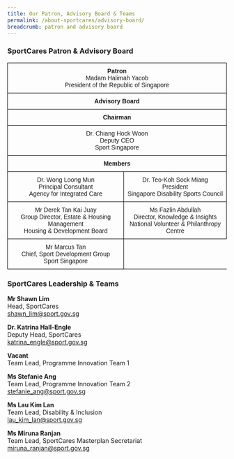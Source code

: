 ```yaml
---
title: Our Patron, Advisory Board & Teams
permalink: /about-sportcares/advisory-board/
breadcrumb: patron and advisory board
---
```

### SportCares Patron & Advisory Board 

<style type="text/css">
.tg  {border-collapse:collapse;border-spacing:0;}
.tg td{font-family:Arial, sans-serif;font-size:14px;padding:10px 5px;border-style:solid;border-width:1px;overflow:hidden;word-break:normal;border-color:black;}
.tg th{font-family:Arial, sans-serif;font-size:14px;font-weight:normal;padding:10px 5px;border-style:solid;border-width:1px;overflow:hidden;word-break:normal;border-color:black;}
.tg .tg-baqh{text-align:center;vertical-align:top}
.tg .tg-amwm{font-weight:bold;text-align:center;vertical-align:top}
</style>
<table class="tg">
  <tr>
    <th class="tg-baqh" colspan="2"><span style="font-weight:bold">Patron</span><br>Madam Halimah Yacob<br>President of the Republic of Singapore</th>
  </tr>
  <tr>
    <td class="tg-amwm" colspan="2">Advisory Board</td>
  </tr>
  <tr>
    <td class="tg-amwm" colspan="2">Chairman</td>
  </tr>
  <tr>
      <td class="tg-baqh" colspan="2">Dr. Chiang Hock Woon<br>Deputy CEO<br> Sport Singapore</td>
  <tr>
    <td class="tg-amwm" colspan="2">Members</td>
  </tr>
  <tr>
    <td class="tg-baqh">Dr. Wong Loong Mun<br>Principal Consultant<br>Agency for Integrated Care</td>
    <td class="tg-baqh">Dr. Teo-Koh Sock Miang<br>President<br>Singapore Disability Sports Council</td>
  </tr>
  <tr>
    <td class="tg-baqh">Mr Derek Tan Kai Juay<br>Group Director, Estate &amp; Housing Management<br>Housing &amp; Development Board</td>
    <td class="tg-baqh">Ms Fazlin Abdullah<br>Director, Knowledge & Insights<br>National Volunteer & Philanthropy Centre</td>
  </tr>
  <tr>
    <td class="tg-baqh">Mr Marcus Tan<br>Chief, Sport Development Group<br>Sport Singapore</td>
  </tr>
</table>

### SportCares Leadership & Teams

<B>Mr Shawn Lim</B>
<BR>Head, SportCares 
<BR><shawn_lim@sport.gov.sg>

<B>Dr. Katrina Hall-Engle</B>
<BR>Deputy Head, SportCares 
<BR><katrina_engle@sport.gov.sg>

<B>Vacant</B>
<BR>Team Lead, Programme Innovation Team 1
<BR>

<B>Ms Stefanie Ang</B>
<BR>Team Lead, Programme Innovation Team 2
<BR><stefanie_ang@sport.gov.sg>
	
<B>Ms Lau Kim Lan</B>
<BR>Team Lead, Disability & Inclusion 
<BR><lau_kim_lan@sport.gov.sg>

<B>Ms Miruna Ranjan</B>
<BR>Team Lead, SportCares Masterplan Secretariat 
<BR><miruna_ranjan@sport.gov.sg>